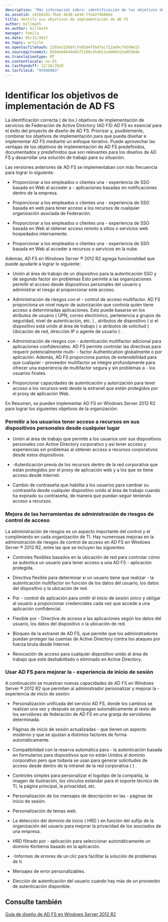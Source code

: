 ```yaml
---
description: 'Más información sobre: identificación de los objetivos de implementación de AD FS'
ms.assetid: c81b8291-fba5-4b30-a43d-7feb2f4b66be
title: dentify sus objetivos de implementación de AD FS
author: billmath
ms.author: billmath
manager: femila
ms.date: 05/31/2017
ms.topic: article
ms.openlocfilehash: 2265e3150dfcfe65d4f958fecf22ad9c7e599e15
ms.sourcegitcommit: 65b6de6b44d41f1180c45db11cdd60cb2a093b46
ms.translationtype: MT
ms.contentlocale: es-ES
ms.lasthandoff: 12/10/2020
ms.locfileid: "97049983"
---
```

# <a name="identify-your-ad-fs-deployment-goals"></a>Identificar los objetivos de implementación de AD FS

La identificación correcta \( de los \) objetivos de implementación de servicios de Federación de Active Directory (AD FS) AD FS es esencial para el éxito del proyecto de diseño de AD FS. Priorizar y, posiblemente, combinar los objetivos de implementación para que pueda diseñar e implementar AD FS mediante un enfoque iterativo. Puede aprovechar las ventajas de los objetivos de implementación de AD FS predefinidos, documentados y predefinidos que son relevantes para los diseños de AD FS y desarrollar una solución de trabajo para su situación.

Las versiones anteriores de AD FS se implementaban con más frecuencia para lograr lo siguiente:

-   Proporcionar a los empleados o clientes una \- experiencia de SSO basada en Web al acceder a \- aplicaciones basadas en notificaciones dentro de la empresa.

-   Proporcionar a los empleados o clientes una \- experiencia de SSO basada en web para tener acceso a los recursos de cualquier organización asociada de Federación.

-   Proporcionar a los empleados o clientes una \- experiencia de SSO basada en Web al obtener acceso remoto a sitios o servicios web hospedados internamente.

-   Proporcionar a los empleados o clientes una \- experiencia de SSO basada en Web al acceder a recursos o servicios en la nube.

Además, AD FS en Windows Server &reg; 2012 R2 agrega funcionalidad que puede ayudarle a lograr lo siguiente:

-   Unión al área de trabajo de un dispositivo para la autenticación SSO y de segundo factor sin problemas Esto permite a las organizaciones permitir el acceso desde dispositivos personales del usuario y administrar el riesgo al proporcionar este acceso.

-   Administración de riesgos con el \- control de acceso multifactor. AD FS proporciona un nivel mayor de autorización que controla quién tiene acceso a determinadas aplicaciones. Esto puede basarse en los atributos de usuario \( UPN, correo electrónico, pertenencia a grupos de seguridad, nivel de autenticación, etc. \) , atributos de dispositivo \( si el dispositivo está unido al área de trabajo \) o atributos de solicitud \( Ubicación de red, dirección IP o agente de usuario \) .

-   Administración de riesgos con \- autenticación multifactor adicional para aplicaciones confidenciales. AD FS permite controlar las directivas para requerir potencialmente multi- \- factor Authentication globalmente o por aplicación. Además, AD FS proporciona puntos de extensibilidad para que cualquier \- proveedor multifactor se integre profundamente para ofrecer una experiencia de multifactor segura y sin problemas a \- los usuarios finales.

-   Proporcionar capacidades de autenticación y autorización para tener acceso a los recursos web desde la extranet que están protegidos por el proxy de aplicación Web.

En Resumen, se pueden implementar AD FS en Windows Server 2012 R2 para lograr los siguientes objetivos de la organización:

### <a name="enable-your-users-to-access-resources-on-their-personal-devices-from-anywhere"></a>Permitir a los usuarios tener acceso a recursos en sus dispositivos personales desde cualquier lugar

-   Unión al área de trabajo que permite a los usuarios unir sus dispositivos personales con Active Directory corporativo y así tener acceso y experiencias sin problemas al obtener acceso a recursos corporativos desde estos dispositivos.

-   \-Autenticación previa de los recursos dentro de la red corporativa que están protegidos por el proxy de aplicación web y a los que se tiene acceso desde Internet.

-   Cambio de contraseña que habilita a los usuarios para cambiar su contraseña desde cualquier dispositivo unido al área de trabajo cuando ha expirado su contraseña, de manera que puedan seguir teniendo acceso a recursos.

### <a name="enhance-your-access-control-risk-management-tools"></a>Mejora de las herramientas de administración de riesgos de control de acceso
La administración de riesgos es un aspecto importante del control y el cumplimiento en cada organización de TI. Hay numerosas mejoras en la administración de riesgos de control de acceso en AD FS en Windows Server &reg; 2012 R2, entre las que se incluyen las siguientes:

-   Controles flexibles basados en la ubicación de red para controlar cómo se autentica un usuario para tener acceso a una AD FS \- aplicación protegida.

-   Directiva flexible para determinar si un usuario tiene que realizar \- la autenticación multifactor en función de los datos del usuario, los datos del dispositivo y la ubicación de red.

-   Por \- control de aplicación para omitir el inicio de sesión único y obligar al usuario a proporcionar credenciales cada vez que accede a una aplicación confidencial.

-   Flexible por \- Directiva de acceso a las aplicaciones según los datos del usuario, los datos del dispositivo o la ubicación de red.

-   Bloqueo de la extranet de AD FS, que permite que los administradores puedan proteger las cuentas de Active Directory contra los ataques por fuerza bruta desde Internet.

-   Revocación de acceso para cualquier dispositivo unido al área de trabajo que esté deshabilitado o eliminado en Active Directory.

### <a name="use-ad-fs-to-enhance-the-sign-in-experience"></a>Usar AD FS para mejorar la \- experiencia de inicio de sesión
A continuación se muestran nuevas capacidades de AD FS en Windows Server &reg; 2012 R2 que permiten al administrador personalizar y mejorar la \- experiencia de inicio de sesión:

-   Personalización unificada del servicio AD FS, donde los cambios se realizan una vez y después se propagan automáticamente al resto de los servidores de federación de AD FS en una granja de servidores determinada.

-   Páginas de inicio de sesión actualizadas \- que tienen un aspecto moderno y que se ajustan a distintos factores de forma automáticamente.

-   Compatibilidad con la reserva automática para \- la autenticación basada en formularios para dispositivos que no están Unidos al dominio corporativo pero que todavía se usan para generar solicitudes de acceso desde dentro de la intranet de la red corporativa \( \) .

-   Controles simples para personalizar el logotipo de la compañía, la imagen de ilustración, los vínculos estándar para el soporte técnico de TI, la página principal, la privacidad, etc.

-   Personalización de los mensajes de descripción en las \- páginas de inicio de sesión.

-   Personalización de temas web.

-   La detección del dominio de inicio \( HRD \) en función del sufijo de la organización del usuario para mejorar la privacidad de los asociados de una empresa.

-   HRD filtrado por \- aplicación para seleccionar automáticamente un dominio Kerberos basado en la aplicación.

-   \-Informes de errores de un clic para facilitar la solución de problemas de ti.

-   Mensajes de error personalizables.

-   Elección de autenticación del usuario cuando hay más de un proveedor de autenticación disponible.

## <a name="see-also"></a>Consulte también
[Guía de diseño de AD FS en Windows Server 2012 R2](../../ad-fs/design/AD-FS-Design-Guide-in-Windows-Server-2012-R2.md)


